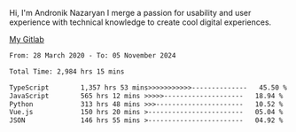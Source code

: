 Hi, I'm Andronik Nazaryan
I merge a passion for usability and user experience with technical knowledge to create cool digital experiences.

[My Gitlab](https://gitlab.com/anridev24)

<!--START_SECTION:waka-->

```txt
From: 28 March 2020 - To: 05 November 2024

Total Time: 2,984 hrs 15 mins

TypeScript        1,357 hrs 53 mins>>>>>>>>>>>--------------   45.50 %
JavaScript        565 hrs 12 mins >>>>>--------------------   18.94 %
Python            313 hrs 48 mins >>>----------------------   10.52 %
Vue.js            150 hrs 20 mins >------------------------   05.04 %
JSON              146 hrs 55 mins >------------------------   04.92 %
```

<!--END_SECTION:waka-->
